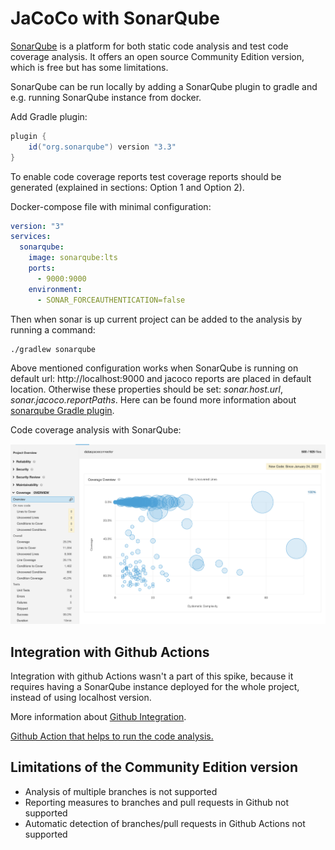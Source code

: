 # JaCoCo with SonarQube

[SonarQube](https://docs.sonarqube.org/latest/setup/get-started-2-minutes/) is a platform for both static code analysis and test code coverage analysis. It offers an open source Community
Edition version, which is free but has some limitations.

SonarQube can be run locally by adding a SonarQube plugin to gradle and e.g. running SonarQube instance from docker.

Add Gradle plugin:

```gradle
plugin {
    id("org.sonarqube") version "3.3"
}
```

To enable code coverage reports test coverage reports should be generated (explained in sections: Option 1 and Option 2).

Docker-compose file with minimal configuration:

```yml
version: "3"
services:
  sonarqube:
    image: sonarqube:lts
    ports:
      - 9000:9000
    environment:
      - SONAR_FORCEAUTHENTICATION=false
```

Then when sonar is up current project can be added to the analysis by running a command:

```bash
./gradlew sonarqube
```

Above mentioned configuration works when SonarQube is running on default url: http://localhost:9000 and jacoco reports are placed in default location.
Otherwise these properties should be set: _sonar.host.url_, _sonar.jacoco.reportPaths_. Here can be found more information about [sonarqube Gradle plugin](https://docs.sonarqube.org/latest/analysis/scan/sonarscanner-for-gradle/).

Code coverage analysis with SonarQube:

![Code Coverage with Sonar](code-coverage-sonar.png)

## Integration with Github Actions

Integration with github Actions wasn't a part of this spike, because it requires having a SonarQube instance deployed for the whole project, instead of using
localhost version.

More information about [Github Integration](https://docs.sonarqube.org/latest/analysis/github-integration/).

[Github Action that helps to run the code analysis.](https://github.com/marketplace/actions/official-sonarqube-scan)

## Limitations of the Community Edition version

- Analysis of multiple branches is not supported
- Reporting measures to branches and pull requests in Github not supported
- Automatic detection of branches/pull requests in Github Actions not supported